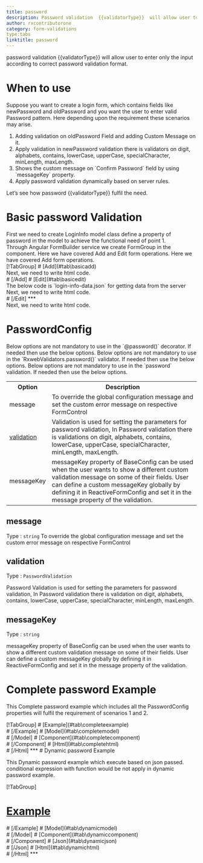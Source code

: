 ```yaml
---
title: password  
description: Password validation  {{validatorType}}  will allow user to enter only the input according to correct password validation format.
author: rxcontributorone
category: form-validations
type:tabs
linktitle: password
---
```


<div class="title-bar"><p>password validation  {{validatorType}}  will allow user to enter only the input according to correct password validation format.</p></div>

# When to use
Suppose you want to create a login form, which contains fields like newPassword and oldPassword and you want the user to enter valid Password pattern. Here depending upon the requirement these scenarios may arise.	
<ol class='showHideElement'>
   <li>Adding validation on oldPassword Field and adding  Custom Message on it.</li>
   <li>Apply validation in newPassword validation there is validators on digit, alphabets, contains, lowerCase, upperCase, specialCharacter, minLength, maxLength.</li>
  <li>Shows the custom message on `Confirm Password` field by using `messageKey` property.</li>
   <data-scope scope="['decorator','validator']">
   <li>Apply password validation dynamically based on server rules.</li>
   </data-scope>
</ol>
Let’s see how password {{validatorType}} fulfil the need.

# Basic password Validation
<data-scope scope="['decorator','template-driven-directives','template-driven-decorators']">
First we need to create LoginInfo model class define a property of password in the model to achieve the functional need of point 1.
<div component="app-code" key="password-add-model"></div> 
</data-scope>
Through Angular FormBuilder service we create FormGroup in the component.
<data-scope scope="['decorator']">
Here we have covered Add and Edit form operations. 
</data-scope>

<data-scope scope="['validator','template-driven-directives','template-driven-decorators']">
Here we have covered Add form operations. 
</data-scope>

<data-scope scope="['decorator']">
<div component="app-tabs" key="basic-operations"></div>
[!TabGroup]
# [Add](#tab\basicadd)
<div component="app-code" key="password-add-component"></div> 
Next, we need to write html code.
<div component="app-code" key="password-add-html"></div> 
<div component="app-example-runner" ref-component="app-password-add"></div>
# [/Add]
# [Edit](#tab\basicedit)
<div component="app-code" key="password-edit-component"></div>
The below code is `login-info-data.json` for getting data from the server 
<div component="app-code" key="password-edit-json"></div> 
Next, we need to write html code.
<div component="app-code" key="password-edit-html"></div> 
<div component="app-example-runner" ref-component="app-password-edit"></div>
# [/Edit]
***
</data-scope>

<data-scope scope="['validator','template-driven-directives','template-driven-decorators']">
<div component="app-code" key="password-add-component"></div> 
Next, we need to write html code.
<div component="app-code" key="password-add-html"></div> 
<div component="app-example-runner" ref-component="app-password-add"></div>
</data-scope>

# PasswordConfig 
<data-scope scope="['decorator']">
Below options are not mandatory to use in the `@password()` decorator. If needed then use the below options.
</data-scope>

<data-scope scope="['validator']">
Below options are not mandatory to use in the `RxwebValidators.password()` validator. If needed then use the below options.
</data-scope>

<data-scope scope="['template-driven-directives','template-driven-decorators']">
Below options are not mandatory to use in the `password` validation. If needed then use the below options.
</data-scope>

<table class="table table-bordered table-striped showHideElement">
<tr><th>Option</th><th>Description</th></tr>
<tr><td><a  (click)='scrollTo("#message")' title="message">message</a></td><td>To override the global configuration message and set the custom error message on respective FormControl</td></tr>
<tr><td><a href="#validation" (click)='scrollTo("#validation")'  title="validation">validation</a></td><td> Validation is used for setting the parameters for password validation, In Password validation there is validations on digit, alphabets, contains, lowerCase, upperCase, specialCharacter, minLength, maxLength.</td></tr>
<tr><td><a (click)='scrollTo("#messageKey")' title="messageKey">messageKey</a></td><td>messageKey property of BaseConfig can be used when the user wants to show a different custom validation message on some of their fields. User can define a custom messageKey globally by defining it in ReactiveFormConfig and set it in the message property of the validation.</td></tr>
</table>

## message 
Type :  `string` 
To override the global configuration message and set the custom error message on respective FormControl

<div component="app-code" key="password-messageExample-model"></div> 
<div component="app-example-runner" ref-component="app-password-message" title="password {{validatorType}} with message" key="message"></div>

## validation 
Type :  `PasswordValidation`

Password Validation is used for setting the parameters for password validation, In Password validation there is validation on digit, alphabets, contains, lowerCase, upperCase, specialCharacter, minLength, maxLength.

<div component="app-code" key="password-validationExample-model"></div> 
<div component="app-example-runner" ref-component="app-password-validation" title="password {{validatorType}} with validation" key="validation"></div>

## messageKey
Type : `string`

messageKey property of BaseConfig can be used when the user wants to show a different custom validation message on some of their fields. User can define a custom messageKey globally by defining it in ReactiveFormConfig and set it in the message property of the validation.

<div component="app-code" key="password-messageKeyExample-model"></div> 
<div component="app-example-runner" ref-component="app-password-messageKey" title="password {{validatorType}} with messageKey" key="messageKey"></div>

# Complete password Example

This Complete password example which includes all the PasswordConfig properties will fulfil the requirement of scenarios 1 and 2.

<div component="app-tabs" key="complete"></div>
[!TabGroup]
# [Example](#tab\completeexample)
<div component="app-example-runner" ref-component="app-password-complete"></div>
# [/Example]
<data-scope scope="['decorator','template-driven-directives','template-driven-decorators']">
# [Model](#tab\completemodel)
<div component="app-code" key="password-complete-model"></div> 
# [/Model]
</data-scope>
# [Component](#tab\completecomponent)
<div component="app-code" key="password-complete-component"></div> 
# [/Component]
# [Html](#tab\completehtml)
<div component="app-code" key="password-complete-html"></div> 
# [/Html]
***

<data-scope scope="['decorator','validator']">
# Dynamic password Example

This Dynamic password example which execute based on json passed. conditional expression with function would be not apply in dynamic password example. 

<div component="app-tabs" key="dynamic"></div>

[!TabGroup]
# [Example](#tab\dynamicexample)
<div component="app-example-runner" ref-component="app-password-dynamic"></div>
# [/Example]
<data-scope scope="['decorator']">
# [Model](#tab\dynamicmodel)
<div component="app-code" key="password-dynamic-model"></div>
# [/Model]
</data-scope>
# [Component](#tab\dynamiccomponent)
<div component="app-code" key="password-dynamic-component"></div>
# [/Component]
# [Json](#tab\dynamicjson)
<div component="app-code" key="password-dynamic-json"></div>
# [/Json]
# [Html](#tab\dynamichtml)
<div component="app-code" key="password-dynamic-html"></div> 
# [/Html]
***
</data-scope>
